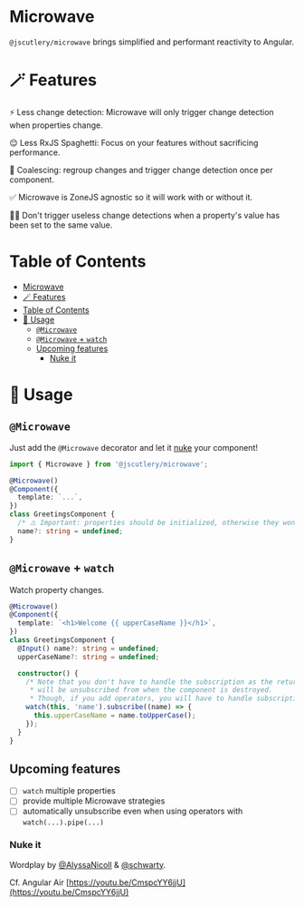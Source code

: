 # Microwave

`@jscutlery/microwave` brings simplified and performant reactivity to Angular.

# 🪄 Features

⚡️ Less change detection: Microwave will only trigger change detection when properties change.

😌 Less RxJS Spaghetti: Focus on your features without sacrificing performance.

🚦 Coalescing: regroup changes and trigger change detection once per component.

✅ Microwave is ZoneJS agnostic so it will work with or without it.

👯‍♀️ Don't trigger useless change detections when a property's value has been set to the same value.

# Table of Contents

- [Microwave](#microwave)
- [🪄 Features](#-features)
- [Table of Contents](#table-of-contents)
- [📝 Usage](#-usage)
  - [`@Microwave`](#microwave-1)
  - [`@Microwave` + `watch`](#microwave--watch)
  - [Upcoming features](#upcoming-features)
    - [Nuke it](#nuke-it)

# 📝 Usage

## `@Microwave`

Just add the `@Microwave` decorator and let it [nuke](#nuke-it) your component!

```ts
import { Microwave } from '@jscutlery/microwave';

@Microwave()
@Component({
  template: `...`,
})
class GreetingsComponent {
  /* ⚠️ Important: properties should be initialized, otherwise they won't be detected by Microwave. */
  name?: string = undefined;
}
```

## `@Microwave` + `watch`

Watch property changes.

```ts
@Microwave()
@Component({
  template: `<h1>Welcome {{ upperCaseName }}</h1>`,
})
class GreetingsComponent {
  @Input() name?: string = undefined;
  upperCaseName?: string = undefined;

  constructor() {
    /* Note that you don't have to handle the subscription as the returned observable
     * will be unsubscribed from when the component is destroyed.
     * Though, if you add operators, you will have to handle subscriptions. */
    watch(this, 'name').subscribe((name) => {
      this.upperCaseName = name.toUpperCase();
    });
  }
}
```

## Upcoming features

- [ ] `watch` multiple properties
- [ ] provide multiple Microwave strategies
- [ ] automatically unsubscribe even when using operators with `watch(...).pipe(...)`

### Nuke it

Wordplay by [@AlyssaNicoll](https://twitter.com/AlyssaNicoll) & [@schwarty](https://twitter.com/schwarty).

Cf. Angular Air [https://youtu.be/CmspcYY6jjU](https://youtu.be/CmspcYY6jjU)
